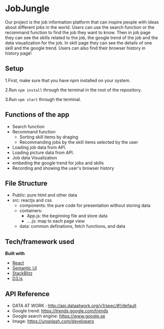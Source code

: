 # JobJungle
Our project is the job information platform that can inspire people with ideas about different jobs in the world. Users can use the search function or the recommand function to find the job they want to know. Then in job page they can see the skills related to the job, the google trend of the job and the data visualization for the job. In skill page they can see the details of one skill and the google trend. Users can also find their browser history in history page!

## Setup
1.First, make sure that you have npm installed on your system.

2.Run `npm install` through the terminal in the root of the repository.

3.Run `npm start` through the terminal. 

## Functions of the app
- Search function
- Recommand function
  - Sorting skill items by draging
  - Recommanding jobs by the skill items selected by the user
- Loading job data from API.
- Loading picture data from API.
- Job data Visualization
- embeding the google trend for jobs and skills
- Recording and showing the user's browser history


## File Structure 
- Public: pure html and other data
- src: reactjs and css
  - components: the pure code for presentation without storing data
  - containers:
    - App.js: the beginning file and store data
    - ….js: map to each page view
  - data: common definations, fetch functions, and data


## Tech/framework used
<b>Built with</b>
- [React](https://reactjs.org)
- [Semantic UI](https://react.semantic-ui.com/introduction)
- [StackBlitz](https://stackblitz.com/)
- [D3.js](https://d3js.org/)

## API Reference
- DATA AT WORK : http://api.dataatwork.org/v1/spec/#!/default
- Google trend: https://trends.google.com/trends
- Google search engine: https://www.google.se
- Image: https://unsplash.com/developers
